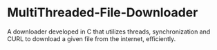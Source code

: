 # MultiThreaded-File-Downloader
A downloader developed in C that utilizes threads, synchronization and CURL to download a given file from the internet, efficiently.
